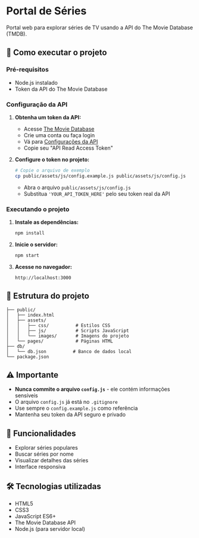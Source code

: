 # Portal de Séries

Portal web para explorar séries de TV usando a API do The Movie Database (TMDB).

## 🚀 Como executar o projeto

### Pré-requisitos
- Node.js instalado
- Token da API do The Movie Database

### Configuração da API

1. **Obtenha um token da API:**
   - Acesse [The Movie Database](https://www.themoviedb.org/)
   - Crie uma conta ou faça login
   - Vá para [Configurações da API](https://www.themoviedb.org/settings/api)
   - Copie seu "API Read Access Token"

2. **Configure o token no projeto:**
   ```bash
   # Copie o arquivo de exemplo
   cp public/assets/js/config.example.js public/assets/js/config.js
   ```
   
   - Abra o arquivo `public/assets/js/config.js`
   - Substitua `'YOUR_API_TOKEN_HERE'` pelo seu token real da API

### Executando o projeto

1. **Instale as dependências:**
   ```bash
   npm install
   ```

2. **Inicie o servidor:**
   ```bash
   npm start
   ```

3. **Acesse no navegador:**
   ```
   http://localhost:3000
   ```

## 📁 Estrutura do projeto

```
├── public/
│   ├── index.html
│   ├── assets/
│   │   ├── css/          # Estilos CSS
│   │   ├── js/           # Scripts JavaScript
│   │   └── images/       # Imagens do projeto
│   └── pages/            # Páginas HTML
├── db/
│   └── db.json          # Banco de dados local
└── package.json
```

## ⚠️ Importante

- **Nunca commite o arquivo `config.js`** - ele contém informações sensíveis
- O arquivo `config.js` já está no `.gitignore`
- Use sempre o `config.example.js` como referência
- Mantenha seu token da API seguro e privado

## 🔧 Funcionalidades

- Explorar séries populares
- Buscar séries por nome
- Visualizar detalhes das séries
- Interface responsiva

## 🛠️ Tecnologias utilizadas

- HTML5
- CSS3
- JavaScript ES6+
- The Movie Database API
- Node.js (para servidor local)
